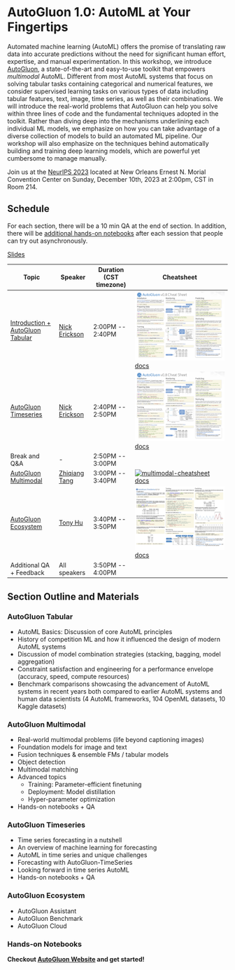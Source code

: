 # AutoGluon 1.0: AutoML at Your Fingertips

Automated machine learning (AutoML) offers the promise of translating raw data into accurate predictions without the need for significant human effort, expertise, and manual experimentation. In this workshop, we introduce [AutoGluon](https://github.com/autogluon/autogluon), a state-of-the-art and easy-to-use toolkit that empowers *multimodal* AutoML. Different from most AutoML systems that focus on solving tabular tasks containing categorical and numerical features, we consider supervised learning tasks on various types of data including tabular features, text, image, time series, as well as their combinations. We will introduce the real-world problems that AutoGluon can help you 
solve within three lines of code and the fundamental techniques adopted in the toolkit.
Rather than diving deep into the mechanisms underlining each individual ML models, 
we emphasize on how you can take advantage of a diverse collection of models to build an automated ML pipeline. Our workshop will also emphasize on the techniques behind automatically building and training deep learning models, which are powerful yet cumbersome to manage manually.

Join us at the [NeurIPS 2023](https://nips.cc/) located at New Orleans Ernest N. Morial Convention Center on Sunday, December 10th, 2023 at 2:00pm, CST in Room 214.

## Schedule

For each section, there will be a 10 min QA at the end of section. In addition, there will be [additional hands-on notebooks](#hands-on-notebooks) after 
each session that people can try out asynchronously.

[Slides](https://docs.google.com/presentation/d/1vKi7_kZsE0gckOOdRagsEnLgp5QUFZKH/edit?usp=sharing&ouid=104172264144744783123&rtpof=true&sd=true)

| Topic                                                  | Speaker                                         | Duration (CST timezone) | Cheatsheet                                                                                                                                                                                                                                                                                                                                                               |
|--------------------------------------------------------|-------------------------------------------------|-------------------------|--------------------------------------------------------------------------------------------------------------------------------------------------------------------------------------------------------------------------------------------------------------------------------------------------------------------------------------------------------------------------|
| [Introduction + AutoGluon Tabular](#autogluon-tabular) | [Nick Erickson](https://github.com/Innixma)     | 2:00PM    -- 2:40PM     | [![tabular-cheatsheet](https://raw.githubusercontent.com/Innixma/autogluon-doc-utils/main/docs/cheatsheets/stable/autogluon-cheat-sheet.jpeg)](https://nbviewer.org/github/Innixma/autogluon-doc-utils/blob/main/docs/cheatsheets/stable/autogluon-cheat-sheet.pdf) [docs](https://auto.gluon.ai/stable/tutorials/tabular_prediction/index.html)                         |
| [AutoGluon Timeseries](#autogluon-tabular)             | [Nick Erickson](https://github.com/Innixma)     | 2:40PM    -- 2:50PM     | [![tabular-cheatsheet](https://raw.githubusercontent.com/Innixma/autogluon-doc-utils/main/docs/cheatsheets/stable/autogluon-cheat-sheet.jpeg)](https://nbviewer.org/github/Innixma/autogluon-doc-utils/blob/main/docs/cheatsheets/stable/autogluon-cheat-sheet.pdf) [docs](https://auto.gluon.ai/stable/tutorials/tabular_prediction/index.html)                         |
| Break and Q&A                                          | -                                               | 2:50PM -- 3:00PM        |                                                                                                                                                                                                                                                                                                                                                                          |
| [AutoGluon Multimodal](#autogluon-multimodal)          | [Zhiqiang Tang](https://github.com/zhiqiangdon) | 3:00PM -- 3:40PM        | [![multimodal-cheatsheet](https://automl-mm-bench.s3-accelerate.amazonaws.com/cheatsheet/stable/automm.jpeg)](https://automl-mm-bench.s3-accelerate.amazonaws.com/cheatsheet/stable/automm.pdf) [docs](https://auto.gluon.ai/stable/tutorials/multimodal/index.html)                                                                                                     |
| [AutoGluon Ecosystem](#autogluon-timeseries)           | [Tony Hu](https://github.com/tonyhoo)           | 3:40PM  -- 3:50PM       | [![timeseries-cheatsheet](https://raw.githubusercontent.com/Innixma/autogluon-doc-utils/main/docs/cheatsheets/stable/timeseries/autogluon-cheat-sheet-ts.jpeg)](https://raw.githubusercontent.com/Innixma/autogluon-doc-utils/main/docs/cheatsheets/stable/timeseries/autogluon-cheat-sheet-ts.pdf) [docs](https://auto.gluon.ai/stable/tutorials/timeseries/index.html) |
| Additional QA + Feedback                               | All speakers                                    | 3:50PM  -- 4:00PM       |                                                                                                                                                                                                                                                                                                                                                                          |



## Section Outline and Materials

### AutoGluon Tabular

- AutoML Basics: Discussion of core AutoML principles
- History of competition ML and how it influenced the design of modern AutoML systems
- Discussion of model combination strategies (stacking, bagging, model aggregation)
- Constraint satisfaction and engineering for a performance envelope (accuracy, speed, compute resources)
- Benchmark comparisons showcasing the advancement of AutoML systems in recent years both compared to earlier AutoML systems and human data scientists (4 AutoML frameworks, 104 OpenML datasets, 10 Kaggle datasets)


### AutoGluon Multimodal

- Real-world multimodal problems (life beyond captioning images)
- Foundation models for image and text
- Fusion techniques & ensemble FMs / tabular models
- Object detection
- Multimodal matching
- Advanced topics
  - Training: Parameter-efficient finetuning
  - Deployment: Model distillation
  - Hyper-parameter optimization
- Hands-on notebooks + QA

### AutoGluon Timeseries

- Time series forecasting in a nutshell
- An overview of machine learning for forecasting
- AutoML in time series and unique challenges
- Forecasting with AutoGluon-TimeSeries
- Looking forward in time series AutoML
- Hands-on notebooks + QA

### AutoGluon Ecosystem

 - AutoGluon Assistant
 - AutoGluon Benchmark
 - AutoGluon Cloud

### Hands-on Notebooks


**Checkout [AutoGluon Website](https://auto.gluon.ai/) and get started!**
